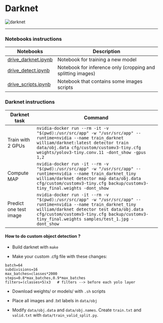 # Darknet
![darknet](https://camo.githubusercontent.com/e69d4118b20a42de4e23b9549f9a6ec6dbbb0814/687474703a2f2f706a7265646469652e636f6d2f6d656469612f66696c65732f6461726b6e65742d626c61636b2d736d616c6c2e706e67)

---

### Notebooks instructions

| Notebooks | Description |
| --- | --- |
| [drive_darknet.ipynb](drive_darknet.ipynb) | Notebook for training a new model |
| [drive_detect.ipynb](drive_detect.ipynb) | Notebook for inference only (cropping and splitting images) |
| [drive_scripts.ipynb](drive_scripts.ipynb) | Notebook that contains some images scripts |

### Darknet instructions

| Darknet task | Command |
| --- | --- |
| Train with 2 GPUs | `nvidia-docker run --rm -it -v "$(pwd):/usr/src/app" -w "/usr/src/app" --runtime=nvidia --name train_darknet william/darknet:latest detector train data/obj.data cfg/custom/customv3-tiny.cfg weights/yolov3-tiny.conv.11 -dont_show -gpus 1,2` |
| Compute MAP | `nvidia-docker run -it --rm -v "$(pwd):/usr/src/app" -w "/usr/src/app" --runtime=nvidia --name train_darknet_tiny william/darknet detector map data/obj.data cfg/custom/customv3-tiny.cfg backup/customv3-tiny_final.weights -dont_show` |
| Predict one test image | `nvidia-docker run -it --rm -v "$(pwd):/usr/src/app" -w "/usr/src/app" --runtime=nvidia --name train_darknet_tiny william/darknet detector test data/obj.data cfg/custom/customv3-tiny.cfg backup/customv3-tiny_final.weights samples/test_1.jpg -dont_show` |


#### How to do custom object detection ?

* Build darknet with `make`

* Make your custom .cfg file with these changes:

```
batch=64
subdivisions=16
max_batches=classes*2000
steps=0.8*max_batches,0.9*max_batches
filters=(classes+5)x3   # filters --> before each yolo layer
```

* Download weights/ or models/ with `.sh` scripts

* Place all images and .txt labels in `data/obj`

* Modify `data/obj.data` and `data/obj.names`. Create `train.txt` and `valid.txt` with `data/train_valid_split.py`.
